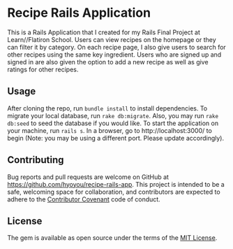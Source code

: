 # Recipe Rails Application

This is a Rails Application that I created for my Rails Final Project at Learn//Flatiron School.
Users can view recipes on the homepage or they can filter it by category. On each recipe page, I also give users to search for other recipes using the same key ingredient. Users who are signed up and signed in are also given the option to add a new recipe as well as give ratings for other recipes.

## Usage

After cloning the repo, run `bundle install` to install dependencies. To migrate your local database, run `rake db:migrate`. Also, you may run `rake db:seed` to seed the database if you would like. To start the application on your machine, run `rails s`. In a browser, go to http://localhost:3000/ to begin (Note: you may be using a different port. Please update accordingly).

## Contributing

Bug reports and pull requests are welcome on GitHub at https://github.com/hyoyou/recipe-rails-app. This project is intended to be a safe, welcoming space for collaboration, and contributors are expected to adhere to the [Contributor Covenant](http://contributor-covenant.org) code of conduct.

## License

The gem is available as open source under the terms of the [MIT License](http://opensource.org/licenses/MIT).

